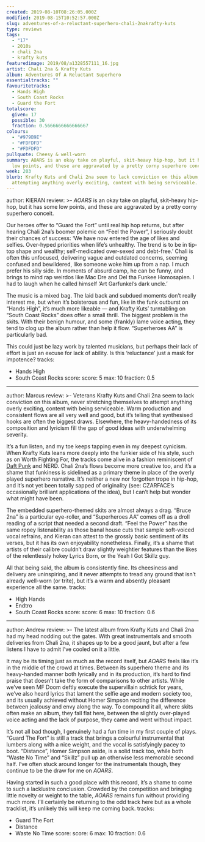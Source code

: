 ```yaml
---
created: 2019-08-10T08:26:05.000Z
modified: 2019-08-15T10:52:57.000Z
slug: adventures-of-a-reluctant-superhero-chali-2nakrafty-kuts
type: reviews
tags:
  - "17"
  - 2010s
  - chali 2na
  - krafty kuts
featuredimage: 2019/08/a1328557111_16.jpg
artist: Chali 2na & Krafty Kuts
album: Adventures Of A Reluctant Superhero
essentialtracks: ""
favouritetracks:
  - Hands High
  - South Coast Rocks
  - Guard the Fort
totalscore:
  given: 17
  possible: 30
  fraction: 0.5666666666666667
colours:
  - "#979B9E"
  - "#FDFDFD"
  - "#FDFDFD"
pullquote: Cheesy & well-worn
summary: AOARS is an okay take on playful, skit-heavy hip-hop, but it has some
  low points, and these are aggravated by a pretty corny superhero conceit.
week: 203
blurb: Krafty Kuts and Chali 2na seem to lack conviction on this album, never
  attempting anything overly exciting, content with being serviceable.
---
```

author: KIERAN
review: >-
  *AOARS* is an okay take on playful, skit-heavy hip-hop, but it has some low
  points, and these are aggravated by a pretty corny superhero conceit.

  Our heroes offer to “Guard the Fort” until real hip hop returns, but after hearing Chali 2na’s boomer polemic on “Feel the Power”, I seriously doubt their chances of success: ‘We have now entered the age of likes and selfies. Over-hyped priorities when life’s unhealthy. The trend is to be in tip-top shape and wealthy; self-medicated over-sexed and debt-free.’ Chali is often this unfocused, delivering vague and outdated concerns, seeming confused and bewildered, like someone woke him up from a nap. I much prefer his silly side. In moments of absurd camp, he can be funny, and brings to mind rap weirdos like Mac Dre and Del tha Funkee Homosapien. I had to laugh when he called himself ‘Art Garfunkel’s dark uncle.’

  The music is a mixed bag. The laid back and subdued moments don’t really interest me, but when it’s boisterous and fun, like in the funk outburst on “Hands High”, it’s much more likeable — and Krafty Kuts’ turntabling on “South Coast Rocks” does offer a small thrill. The biggest problem is the skits. With their benign humour, and some (frankly) lame voice acting, they tend to clog up the album rather than help it flow. “Superheroes AA” is particularly bad.

  This could just be lazy work by talented musicians, but perhaps their lack of effort is just an excuse for lack of ability. Is this ‘reluctance’ just a mask for impotence?
tracks:
  - Hands High
  - ­­South Coast Rocks
score:
  score: 5
  max: 10
  fraction: 0.5
---
author: Marcus
review: >-
  Veterans Krafty Kuts and Chali 2na seem to lack conviction on this album,
  never stretching themselves to attempt anything overly exciting, content with
  being serviceable. Warm production and consistent flows are all very well and
  good, but it’s telling that synthesised hooks are often the biggest draws.
  Elsewhere, the heavy-handedness of its composition and lyricism fill the gap
  of good ideas with underwhelming severity.

  It’s a fun listen, and my toe keeps tapping even in my deepest cynicism. When Krafty Kuts leans more deeply into the funkier side of his style, such as on Worth Fighting For, the tracks come alive in a fashion reminiscent of [Daft Punk](<reviews/daft-punk-discovery/>) and NERD. Chali 2na’s flows become more creative too, and it’s a shame that funkiness is sidelined as a primary theme in place of the overly played superhero narrative. It’s neither a new nor forgotten trope in hip-hop, and it’s not yet been totally sapped of originality (see: CZARFACE’s occasionally brilliant applications of the idea), but I can’t help but wonder what might have been.

  The embedded superhero-themed skits are almost always a drag. “Bruce 2na” is a particular eye-roller, and “Superheroes AA” comes off as a droll reading of a script that needed a second draft. “Feel the Power” has the same ropey listenability as those banal house cuts that sample soft-voiced vocal refrains, and Kieran can attest to the grossly basic sentiment of its verses, but it has its own enjoyability nonetheless. Finally, it’s a shame that artists of their calibre couldn’t draw slightly weightier features than the likes of the relentlessly hokey Lyrics Born, or the Yeah I Got Skillz guy.

  All that being said, the album is consistently fine. Its cheesiness and delivery are uninspiring, and it never attempts to tread any ground that isn’t already well-worn (or trite), but it’s a warm and absently pleasant experience all the same.
tracks:
  - High Hands
  - ­­Endtro
  - ­­South Coast Rocks
score:
  score: 6
  max: 10
  fraction: 0.6
---
author: Andrew
review: >-
  The latest album from Krafty Kuts and Chali 2na had my head nodding out the
  gates. With great instrumentals and smooth deliveries from Chali 2na, it
  shapes up to be a good jaunt, but after a few listens I have to admit I’ve
  cooled on it a little.

  It may be its timing just as much as the record itself, but *AOARS* feels like it’s in the middle of the crowd at times. Between its superhero theme and its heavy-handed manner both lyrically and in its production, it’s hard to find praise that doesn’t take the form of comparisons to other artists. While we’ve seen MF Doom deftly execute the supervillain schtick for years, we’ve also heard lyrics that lament the selfie age and modern society too, and its usually achieved without Homer Simpson reciting the difference between jealousy and envy along the way. To compound it all, where skits often make an album, they fall flat here, between the slightly over-played voice acting and the lack of purpose, they came and went without impact.

  It’s not all bad though, I genuinely had a fun time in my first couple of plays. “Guard The Fort” is still a track that brings a colourful instrumental that lumbers along with a nice weight, and the vocal is satisfyingly pacey to boot. “Distance”, Homer Simpson aside, is a solid track too, while both “Waste No Time” and “Skillz” pull up an otherwise less memorable second half. I’ve often stuck around longer for the instrumentals though, they continue to be the draw for me on *AOARS*.

  Having started in such a good place with this record, it’s a shame to come to such a lacklustre conclusion. Crowded by the competition and bringing little novelty or weight to the table, *AOARS* remains fun without providing much more. I’ll certainly be returning to the odd track here but as a whole tracklist, it’s unlikely this will keep me coming back.
tracks:
  - Guard The Fort
  - ­­Distance
  - ­­Waste No Time
score:
  score: 6
  max: 10
  fraction: 0.6
